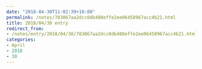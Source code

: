 ```yaml
---
date: "2018-04-30T11:02:39+10:00"
permalink: /notes/783067aa2dcc0db480effe2ee06458967acc4b21.html
title: 2018/04/30 entry
redirect_from:
- /notes/entry/2018/04/30/783067aa2dcc0db480effe2ee06458967acc4b21.html
categories:
- April
- 2018
- 30
---
```

